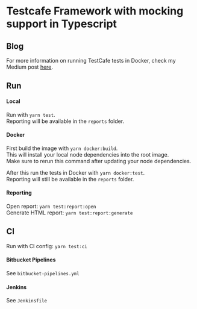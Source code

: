# Testcafe Framework with mocking support in Typescript

## Blog
For more information on running TestCafe tests in Docker, check my Medium post [here](https://rhendricksen.medium.com/running-testcafe-tests-in-docker-locally-and-in-ci-jenkins-cf8d72b69bbb). 

## Run

#### Local
Run with `yarn test`.  
Reporting will be available in the `reports` folder.

#### Docker  
First build the image with `yarn docker:build`.  
This will install your local node dependencies into the root image.  
Make sure to rerun this command after updating your node dependencies.  

After this run the tests in Docker with `yarn docker:test`.  
Reporting will still be available in the `reports` folder.

#### Reporting
Open report: `yarn test:report:open`  
Generate HTML report: `yarn test:report:generate`

## CI
Run with CI config: `yarn test:ci`

#### Bitbucket Pipelines
See `bitbucket-pipelines.yml`

#### Jenkins
See `Jenkinsfile`